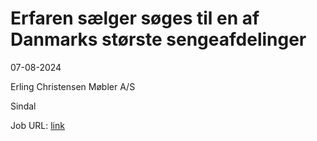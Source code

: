# Erfaren sælger søges til en af Danmarks største sengeafdelinger
07-08-2024

Erling Christensen Møbler A/S

Sindal

Job URL: [link](https://www.jobindex.dk/jobannonce/h1490399/erfaren-saelger-soeges-til-en-af-danmarks-stoerste-sengeafdelinger)


